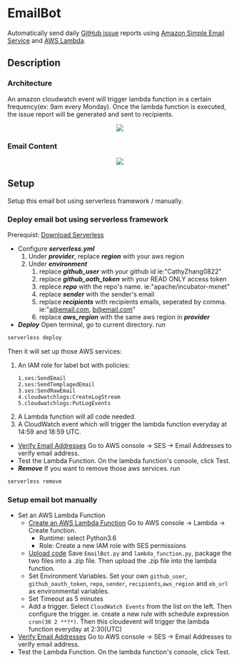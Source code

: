 # EmailBot

Automatically send daily [GitHub issue](https://github.com/apache/incubator-mxnet/issues) reports using [Amazon Simple Email Service](https://docs.aws.amazon.com/ses/latest/DeveloperGuide/quick-start.html) and [AWS Lambda](https://aws.amazon.com/lambda/).

## Description
### Architecture
An amazon cloudwatch event will trigger lambda function in a certain frequency(ex: 9am every Monday). Once the lambda function is executed, the issue report will be generated and sent to recipients.   
<div align="center">
  <img src="https://s3-us-west-2.amazonaws.com/email-boy-images/Email+bot+-+Page+1.jpeg"><br>
</div>

### Email Content
<div align="center">
    <img src="https://s3-us-west-2.amazonaws.com/email-boy-images/Screen+Shot+2018-08-05+at+1.05.35+PM.png"><br>
</div>

## Setup
Setup this email bot using serverless framework / manually.

### Deploy email bot using serverless framework
Prerequist: [Download Serverless](https://serverless.com/framework/docs/getting-started/)
* Configure ***serverless.yml***
    1. Under ***provider***, replace ***region*** with your aws region
    2. Under ***environment***
        1. replace ***github_user*** with your github id ie:"CathyZhang0822"
        2. replace ***github_oath_token*** with your READ ONLY access token
        3. replece ***repo*** with the repo's name. ie:"apache/incubator-mxnet"
        4. replace ***sender*** with the sender's email
        5. replace ***recipients*** with recipients emails, seperated by comma. ie:"a@email.com, b@email.com"
        6. replace ***aws_region*** with the same aws region in ***provider***
* ***Deploy***
  Open terminal, go to current directory. run
```bash
serverless deploy
```
Then it will set up those AWS services:
1. An IAM role for label bot with policies:
    ```
    1.ses:SendEmail
    2.ses:SendTemplagedEmail
    3.ses:SendRawEmail 
    4.cloudwatchlogs:CreateLogStream
    5.cloudwatchlogs:PutLogEvents
    ```
2. A Lambda function will all code needed.
3. A CloudWatch event which will trigger the lambda function everyday at 14:59 and 18:59 UTC. 
* [Verify Email Addresses](https://docs.aws.amazon.com/ses/latest/DeveloperGuide/verify-email-addresses-procedure.html) Go to AWS console -> SES -> Email Addresses to verify email address.
* Test the Lambda Function. On the lambda function's console, click Test.
* ***Remove***
If you want to remove those aws services. run
```bash
serverless remove
```

### Setup email bot manually

* Set an AWS Lambda Function
    * [Create an AWS Lambda Function](https://docs.aws.amazon.com/lambda/latest/dg/get-started-create-function.html) Go to AWS console -> Lambda -> Create function. 
        * Runtime: select Python3.6
        * Role: Create a new IAM role with SES permissions
    * [Upload code](https://docs.aws.amazon.com/lambda/latest/dg/python-programming-model-handler-types.html) Save `EmailBot.py` and `lambda_function.py`, package the two files into a .zip file. Then upload the .zip file into the lambda function.
    * Set Environment Variables. Set your own `github_user`, `github_oauth_token`, `repo`, `sender`, `recipients`,`aws_region` and `eb_url` as environmental variables.
    * Set Timeout as 5 minutes
    * Add a trigger. Select `CloudWatch Events` from the list on the left. Then configure the trigger. ie. create a new rule with schedule expression `cron(30 2 **?*)`. Then this cloudevent will trigger the lambda function everyday at 2:30(UTC)
* [Verify Email Addresses](https://docs.aws.amazon.com/ses/latest/DeveloperGuide/verify-email-addresses-procedure.html) Go to AWS console -> SES -> Email Addresses to verify email address.
* Test the Lambda Function. On the lambda function's console, click Test.
 









